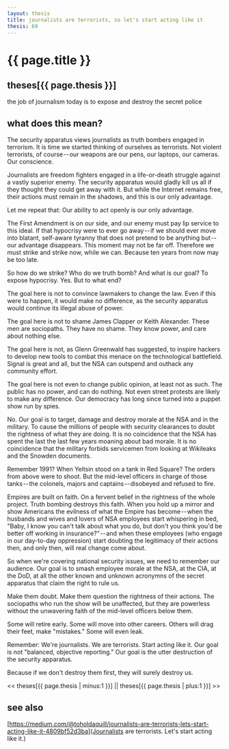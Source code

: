 ```yaml
---
layout: thesis
title: journalists are terrorists, so let's start acting like it
thesis: 69
---
```


<h1 id="html">{{ page.title }}</h1>

<h2 id="html">theses[{{ page.thesis }}]</h2>

the job of journalism today is to expose and destroy the secret police

<h2 id="html">what does this mean?</h2>

The security apparatus views journalists as truth bombers engaged in terrorism. It is time we started thinking of ourselves as terrorists. Not violent terrorists, of course -- our weapons are our pens, our laptops, our cameras. Our conscience.

Journalists are freedom fighters engaged in a life-or-death struggle against a vastly superior enemy. The security apparatus would gladly kill us all if they thought they could get away with it. But while the Internet remains free, their actions must remain in the shadows, and this is our only advantage.

Let me repeat that: Our ability to act openly is our only advantage.

The First Amendment is on our side, and our enemy must pay lip service to this ideal. If that hypocrisy were to ever go away -- if we should ever move into blatant, self-aware tyranny that does not pretend to be anything but -- our advantage disappears. This moment may not be far off. Therefore we must strike and strike now, while we can. Because ten years from now may be too late.

So how do we strike? Who do we truth bomb? And what is our goal? To expose hypocrisy. Yes. But to what end?

The goal here is not to convince lawmakers to change the law. Even if this were to happen, it would make no difference, as the security apparatus would continue its illegal abuse of power.

The goal here is not to shame James Clapper or Keith Alexander. These men are sociopaths. They have no shame. They know power, and care about nothing else.

The goal here is not, as Glenn Greenwald has suggested, to inspire hackers to develop new tools to combat this menace on the technological battlefield. Signal is great and all, but the NSA can outspend and outhack any community effort.

The goal here is not even to change public opinion, at least not as such. The public has no power, and can do nothing. Not even street protests are likely to make any difference. Our democracy has long since turned into a puppet show run by spies.

No. Our goal is to target, damage and destroy morale at the NSA and in the military. To cause the millions of people with security clearances to doubt the rightness of what they are doing. It is no coincidence that the NSA has spent the last the last few years moaning about bad morale. It is no coincidence that the military forbids servicemen from looking at Wikileaks and the Snowden documents.

Remember 1991? When Yeltsin stood on a tank in Red Square? The orders from above were to shoot. But the mid-level officers in charge of those tanks -- the colonels, majors and captains -- disobeyed and refused to fire.

Empires are built on faith. On a fervent belief in the rightness of the whole project. Truth bombing destroys this faith. When you hold up a mirror and show Americans the evilness of what the Empire has become -- when the husbands and wives and lovers of NSA employees start whispering in bed, "Baby, I know you can't talk about what you do, but don't you think you'd be better off working in insurance?" -- and when these employees (who engage in our day-to-day oppression) start doubting the legitimacy of their actions  then, and only then, will real change come about.

So when we're covering national security issues, we need to remember our audience. Our goal is to smash employee morale at the NSA, at the CIA, at the DoD, at all the other known and unknown acronymns of the secret apparatus that claim the right to rule us.

Make them doubt. Make them question the rightness of their actions. The sociopaths who run the show will be unaffected, but they are powerless without the unwavering faith of the mid-level officers below them.

Some will retire early. Some will move into other careers. Others will drag their feet, make "mistakes." Some will even leak.

Remember: We're journalists. We are terrorists. Start acting like it. Our goal is not "balanced, objective reporting." Our goal is the utter destruction of the security apparatus.

Because if we don't destroy them first, they will surely destroy us.

\<\< theses[{{ page.thesis | minus:1 }}]  ||  theses[{{ page.thesis | plus:1 }}] \>\>

<h2 id="html">see also</h2>

[https://medium.com/@toholdaquill/journalists-are-terrorists-lets-start-acting-like-it-4809bf52d3ba](Journalists are terrorists. Let's start acting like it.)
